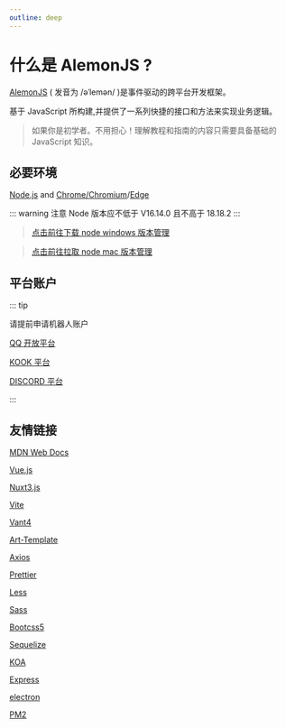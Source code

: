 ```yaml
---
outline: deep
---
```


# 什么是 AlemonJS ?

[AlemonJS](https://alemonjs.com) ( 发音为 /əˈlemən/ )是事件驱动的跨平台开发框架。

基于 JavaScript 所构建,并提供了一系列快捷的接口和方法来实现业务逻辑。

> 如果你是初学者。不用担心！理解教程和指南的内容只需要具备基础的 JavaScript 知识。

## 必要环境

[Node.js](https://nodejs.org) and [Chrome/Chromium](https://www.google.cn/chrome/)/[Edge](https://www.microsoft.com/zh-cn/edge/download?form=MA13DC)

::: warning
注意 Node 版本应不低于 V16.14.0 且不高于 18.18.2
:::

> [点击前往下载 node windows 版本管理](https://github.com/coreybutler/nvm-windows/releases)

> [点击前往拉取 node mac 版本管理](https://github.com/nvm-sh/nvm)

## 平台账户

::: tip

请提前申请机器人账户

[QQ 开放平台](https://q.qq.com/#/)

[KOOK 平台](https://developer.kookapp.cn/doc/)

[DISCORD 平台](https://discord.com/developers/applications/)

:::

## 友情链接

[MDN Web Docs](https://developer.mozilla.org/)

[Vue.js ](https://cn.vuejs.org/)

[Nuxt3.js](https://nuxt.com.cn/docs/)

[Vite](https://cn.vitejs.dev/)

[Vant4](https://vant-ui.github.io/vant/)

[Art-Template](https://aui.github.io/art-template/)

[Axios](https://www.axios-http.cn/)

[Prettier](https://www.prettier.cn/)

[Less](https://less.bootcss.com/)

[Sass](https://www.sass.hk/)

[Bootcss5](https://v5.bootcss.com/)

[Sequelize](https://www.sequelize.cn/)

[KOA](https://koa.bootcss.com/)

[Express](https://www.expressjs.com.cn/)

[electron](https://www.electronjs.org/zh/)

[PM2](https://pm2.keymetrics.io/)
